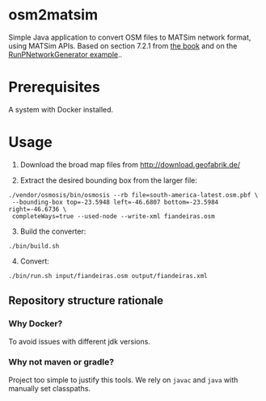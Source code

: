 osm2matsim
===

Simple Java application to convert OSM files to MATSim network format, using MATSim APIs.
Based on section 7.2.1 from [the book](https://www.matsim.org/the-book) and on the [RunPNetworkGenerator example](https://github.com/matsim-org/matsim-code-examples/blob/0.9.x/src/main/java/tutorial/population/example08DemandGeneration/RunPNetworkGenerator.java)..


# Prerequisites #
A system with Docker installed.

# Usage #
1. Download the broad map files from http://download.geofabrik.de/

2. Extract the desired bounding box from the larger file:
```
./vendor/osmosis/bin/osmosis --rb file=south-america-latest.osm.pbf \ 
 --bounding-box top=-23.5948 left=-46.6807 bottom=-23.5984 right=-46.6736 \ 
 completeWays=true --used-node --write-xml fiandeiras.osm
```

3. Build the converter:
```
./bin/build.sh
```

4. Convert:
```
./bin/run.sh input/fiandeiras.osm output/fiandeiras.xml
```

## Repository structure rationale ##
### Why Docker? ###
To avoid issues with different jdk versions.

### Why not maven or gradle? ###
Project too simple to justify this tools. We rely on `javac` and `java` with manually set classpaths. 
